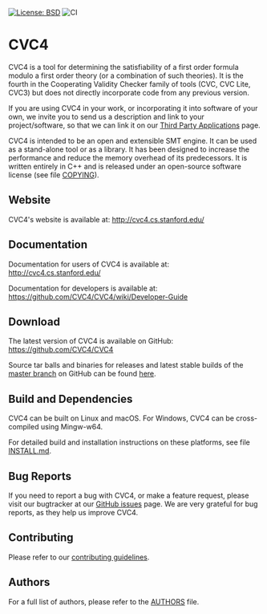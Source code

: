 [![License: BSD](
    https://img.shields.io/badge/License-BSD%203--Clause-blue.svg)](
        https://opensource.org/licenses/BSD-3-Clause)
![CI](https://github.com/CVC4/CVC4/workflows/CI/badge.svg)

CVC4
===============================================================================

CVC4 is a tool for determining the satisfiability of a first order formula
modulo a first order theory (or a combination of such theories).  It is the
fourth in the Cooperating Validity Checker family of tools (CVC, CVC Lite,
CVC3) but does not directly incorporate code from any previous version.

If you are using CVC4 in your work, or incorporating it into software of your
own, we invite you to send us a description and link to your
project/software, so that we can link it on our [Third Party
Applications](https://cvc4.github.io/third-party-applications.html) page.

CVC4 is intended to be an open and extensible SMT engine.  It can be used as a
stand-alone tool or as a library.  It has been designed to increase the
performance and reduce the memory overhead of its predecessors.  It is written
entirely in C++ and is released under an open-source software license (see file
[COPYING](https://github.com/CVC4/CVC4/blob/master/COPYING)).


Website
-------------------------------------------------------------------------------
CVC4's website  is available at:
http://cvc4.cs.stanford.edu/

Documentation
-------------------------------------------------------------------------------
Documentation for users of CVC4 is available at:
http://cvc4.cs.stanford.edu/

Documentation for developers is available at:
https://github.com/CVC4/CVC4/wiki/Developer-Guide

Download
-------------------------------------------------------------------------------

The latest version of CVC4 is available on GitHub:
https://github.com/CVC4/CVC4

Source tar balls and binaries for releases and latest stable builds of the
[master branch](https://github.com/CVC4/CVC4) on GitHub can be
found [here](http://cvc4.cs.stanford.edu/downloads).


Build and Dependencies
-------------------------------------------------------------------------------

CVC4 can be built on Linux and macOS.  For Windows, CVC4 can be cross-compiled
using Mingw-w64.

For detailed build and installation instructions on these platforms,
see file [INSTALL.md](https://github.com/CVC4/CVC4/blob/master/INSTALL.md).


Bug Reports
-------------------------------------------------------------------------------

If you need to report a bug with CVC4, or make a feature request, please visit
our bugtracker at our [GitHub issues](https://github.com/CVC4/CVC4/issues)
page. We are very grateful for bug reports,  as they help us improve CVC4.


Contributing
-------------------------------------------------------------------------------

Please refer to our [contributing guidelines](CONTRIBUTING.md).


Authors
-------------------------------------------------------------------------------

For a full list of authors, please refer to the
[AUTHORS](https://github.com/CVC4/CVC4/blob/master/AUTHORS) file.
